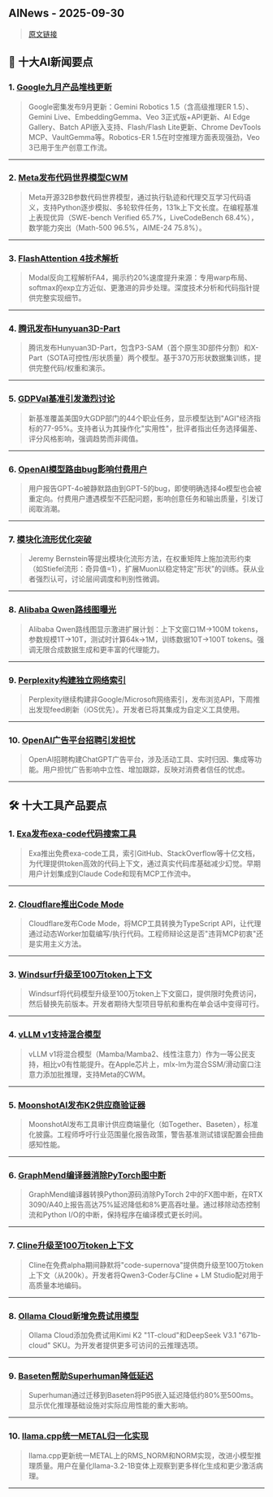 ## AINews - 2025-09-30

> [原文链接](https://news.smol.ai/issues/25-09-26-not-much/)

## 📰 十大AI新闻要点

### 1. [Google九月产品堆栈更新](https://twitter.com/osanseviero/status/1971468195308712431)
> Google密集发布9月更新：Gemini Robotics 1.5（含高级推理ER 1.5）、Gemini Live、EmbeddingGemma、Veo 3正式版+API更新、AI Edge Gallery、Batch API嵌入支持、Flash/Flash Lite更新、Chrome DevTools MCP、VaultGemma等。Robotics-ER 1.5在时空推理方面表现强劲，Veo 3已用于生产创意工作流。

---

### 2. [Meta发布代码世界模型CWM](https://twitter.com/TheTuringPost/status/1971697629697659099)
> Meta开源32B参数代码世界模型，通过执行轨迹和代理交互学习代码语义，支持Python逐步模拟、多轮软件任务，131k上下文长度。在编程基准上表现优异（SWE-bench Verified 65.7%，LiveCodeBench 68.4%），数学能力突出（Math-500 96.5%，AIME-24 75.8%）。

---

### 3. [FlashAttention 4技术解析](https://twitter.com/charles_irl/status/1971587871237898482)
> Modal反向工程解析FA4，揭示约20%速度提升来源：专用warp布局、softmax的exp立方近似、更激进的异步处理。深度技术分析和代码指针提供完整实现细节。

---

### 4. [腾讯发布Hunyuan3D-Part](https://twitter.com/TencentHunyuan/status/1971491034044694798)
> 腾讯发布Hunyuan3D-Part，包含P3-SAM（首个原生3D部件分割）和X-Part（SOTA可控性/形状质量）两个模型。基于370万形状数据集训练，提供完整代码/权重和演示。

---

### 5. [GDPVal基准引发激烈讨论](https://twitter.com/Smol_AI/status/1971426804826267994)
> 新基准覆盖美国9大GDP部门的44个职业任务，显示模型达到"AGI"经济指标的77-95%。支持者认为其操作化"实用性"，批评者指出任务选择偏差、评分风格影响，强调趋势而非阈值。

---

### 6. [OpenAI模型路由bug影响付费用户](https://www.reddit.com/r/ChatGPT/comments/1nqso2x/4o_glitch_report_it/)
> 用户报告GPT-4o被静默路由到GPT-5的bug，即使明确选择4o模型也会被重定向。付费用户遭遇模型不匹配问题，影响创意任务和输出质量，引发订阅取消潮。

---

### 7. [模块化流形优化突破](https://twitter.com/thinkymachines/status/1971623409873244462)
> Jeremy Bernstein等提出模块化流形方法，在权重矩阵上施加流形约束（如Stiefel流形：奇异值=1），扩展Muon以稳定特定"形状"的训练。获从业者强烈认可，讨论层间调度和判别性微调。

---

### 8. [Alibaba Qwen路线图曝光](https://www.reddit.com/r/LocalLLaMA/comments/1nq182d/alibaba_just_unveiled_their_qwen_roadmap_the/)
> Alibaba Qwen路线图显示激进扩展计划：上下文窗口1M→100M tokens，参数规模1T→10T，测试时计算64k→1M，训练数据10T→100T tokens。强调无限合成数据生成和更丰富的代理能力。

---

### 9. [Perplexity构建独立网络索引](https://twitter.com/AravSrinivas/status/1971438329460867413)
> Perplexity继续构建非Google/Microsoft网络索引，发布浏览API，下周推出发现feed刷新（iOS优先）。开发者已将其集成为自定义工具使用。

---

### 10. [OpenAI广告平台招聘引发担忧](https://www.reddit.com/r/ChatGPT/comments/1nr09jl/enjoy_chatgpt_while_it_laststhe_ads_are_here/)
> OpenAI招聘构建ChatGPT广告平台，涉及活动工具、实时归因、集成等功能。用户担忧广告影响中立性、增加跟踪，反映对消费者信任的忧虑。

---

## 🛠️ 十大工具产品要点

### 1. [Exa发布exa-code代码搜索工具](https://twitter.com/ExaAILabs/status/1971264749062193588)
> Exa推出免费exa-code工具，索引GitHub、StackOverflow等十亿文档，为代理提供token高效的代码上下文，通过真实代码库基础减少幻觉。早期用户计划集成到Claude Code和现有MCP工作流中。

---

### 2. [Cloudflare推出Code Mode](https://blog.cloudflare.com/code-mode/)
> Cloudflare发布Code Mode，将MCP工具转换为TypeScript API，让代理通过动态Worker加载编写/执行代码。工程师辩论这是否"违背MCP初衷"还是实用主义方法。

---

### 3. [Windsurf升级至100万token上下文](https://twitter.com/windsurf/status/1971665384735637848)
> Windsurf将代码模型升级至100万token上下文窗口，提供限时免费访问，然后替换先前版本。开发者期待大型项目导航和重构在单会话中变得可行。

---

### 4. [vLLM v1支持混合模型](https://twitter.com/RedHat_AI/status/1971569727844876350)
> vLLM v1将混合模型（Mamba/Mamba2、线性注意力）作为一等公民支持，相比v0有性能提升。在Apple芯片上，mlx-lm为混合SSM/滑动窗口注意力添加批推理，支持Meta的CWM。

---

### 5. [MoonshotAI发布K2供应商验证器](https://github.com/MoonshotAI/K2-Vendor-Verfier)
> MoonshotAI发布工具审计供应商端量化（如Together、Baseten），标准化披露。工程师呼吁行业范围量化报告政策，警告基准测试错误配置会扭曲感知性能。

---

### 6. [GraphMend编译器消除PyTorch图中断](https://arxiv.org/abs/2509.16248)
> GraphMend编译器转换Python源码消除PyTorch 2中的FX图中断，在RTX 3090/A40上报告高达75%延迟降低和8%更高吞吐量。通过移除动态控制流和Python I/O的中断，保持程序在编译模式更长时间。

---

### 7. [Cline升级至100万token上下文](https://twitter.com/cline/status/1971660202387951962)
> Cline在免费alpha期间静默将"code-supernova"提供商升级至100万token上下文（从200k）。开发者将Qwen3-Coder与Cline + LM Studio配对用于高质量本地编码。

---

### 8. [Ollama Cloud新增免费试用模型](https://twitter.com/ollama/status/1971750071483167010)
> Ollama Cloud添加免费试用Kimi K2 "1T-cloud"和DeepSeek V3.1 "671b-cloud" SKU。为开发者提供更多可访问的云推理选项。

---

### 9. [Baseten帮助Superhuman降低延迟](https://twitter.com/basetenco/status/1971683977242259623)
> Superhuman通过迁移到Baseten将P95嵌入延迟降低约80%至500ms。显示优化推理基础设施对实际应用性能的重大影响。

---

### 10. [llama.cpp统一METAL归一化实现](https://github.com/ggml-org/llama.cpp/pull/16220)
> llama.cpp更新统一METAL上的RMS_NORM和NORM实现，改进小模型推理质量。用户在量化llama-3.2-1B变体上观察到更多样化生成和更少激活病理。

---